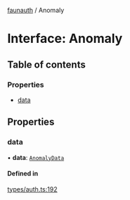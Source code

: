 [faunauth](../index.md) / Anomaly

# Interface: Anomaly

## Table of contents

### Properties

- [data](Anomaly.md#data)

## Properties

### data

• **data**: [`AnomalyData`](AnomalyData.md)

#### Defined in

[types/auth.ts:192](https://github.com/alexnitta/faunauth/blob/b736586/src/types/auth.ts#L192)

